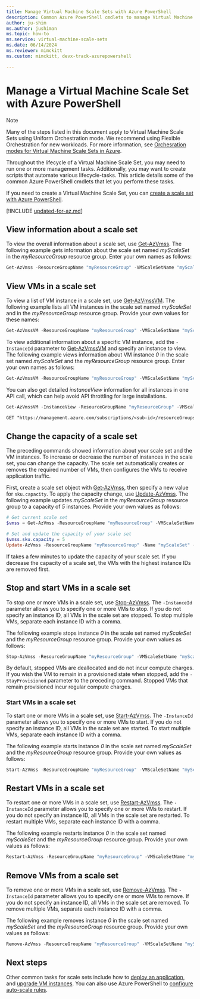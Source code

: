 ```yaml
---
title: Manage Virtual Machine Scale Sets with Azure PowerShell
description: Common Azure PowerShell cmdlets to manage Virtual Machine Scale Sets, such as how to start and stop an instance, or change the scale set capacity.
author: ju-shim
ms.author: jushiman
ms.topic: how-to
ms.service: virtual-machine-scale-sets
ms.date: 06/14/2024
ms.reviewer: mimckitt
ms.custom: mimckitt, devx-track-azurepowershell

---
```

# Manage a Virtual Machine Scale Set with Azure PowerShell

> [!NOTE]
> Many of the steps listed in this document apply to Virtual Machine Scale Sets using Uniform Orchestration mode. We recommend using Flexible Orchestration for new workloads. For more information, see [Orchesration modes for Virtual Machine Scale Sets in Azure](virtual-machine-scale-sets-orchestration-modes.md).

Throughout the lifecycle of a Virtual Machine Scale Set, you may need to run one or more management tasks. Additionally, you may want to create scripts that automate various lifecycle-tasks. This article details some of the common Azure PowerShell cmdlets that let you perform these tasks.

If you need to create a Virtual Machine Scale Set, you can [create a scale set with Azure PowerShell](quick-create-powershell.md).

[!INCLUDE [updated-for-az.md](../../includes/updated-for-az.md)]

## View information about a scale set
To view the overall information about a scale set, use [Get-AzVmss](/powershell/module/az.compute/get-azvmss). The following example gets information about the scale set named *myScaleSet* in the *myResourceGroup* resource group. Enter your own names as follows:

```powershell
Get-AzVmss -ResourceGroupName "myResourceGroup" -VMScaleSetName "myScaleSet"
```


## View VMs in a scale set
To view a list of VM instance in a scale set, use [Get-AzVmssVM](/powershell/module/az.compute/get-azvmssvm). The following example lists all VM instances in the scale set named *myScaleSet* and in the *myResourceGroup* resource group. Provide your own values for these names:

```powershell
Get-AzVmssVM -ResourceGroupName "myResourceGroup" -VMScaleSetName "myScaleSet"
```

To view additional information about a specific VM instance, add the `-InstanceId` parameter to [Get-AzVmssVM](/powershell/module/az.compute/get-azvmssvm) and specify an instance to view. The following example views information about VM instance *0* in the scale set named *myScaleSet* and the *myResourceGroup* resource group. Enter your own names as follows:

```powershell
Get-AzVmssVM -ResourceGroupName "myResourceGroup" -VMScaleSetName "myScaleSet" -InstanceId "0"
```

You can also get detailed *instanceView* information for all instances in one API call, which can help avoid API throttling for large installations.

```powershell
Get-AzVmssVM -InstanceView -ResourceGroupName "myResourceGroup" -VMScaleSetName "myScaleSet"
```

```rest
GET "https://management.azure.com/subscriptions/<sub-id>/resourceGroups/<resourceGroupName>/providers/Microsoft.Compute/virtualMachineScaleSets/<VMSSName>/virtualMachines?api-version=2019-03-01&%24expand=instanceView"
```

## Change the capacity of a scale set
The preceding commands showed information about your scale set and the VM instances. To increase or decrease the number of instances in the scale set, you can change the capacity. The scale set automatically creates or removes the required number of VMs, then configures the VMs to receive application traffic.

First, create a scale set object with [Get-AzVmss](/powershell/module/az.compute/get-azvmss), then specify a new value for `sku.capacity`. To apply the capacity change, use [Update-AzVmss](/powershell/module/az.compute/update-azvmss). The following example updates *myScaleSet* in the *myResourceGroup* resource group to a capacity of *5* instances. Provide your own values as follows:

```powershell
# Get current scale set
$vmss = Get-AzVmss -ResourceGroupName "myResourceGroup" -VMScaleSetName "myScaleSet"

# Set and update the capacity of your scale set
$vmss.sku.capacity = 5
Update-AzVmss -ResourceGroupName "myResourceGroup" -Name "myScaleSet" -VirtualMachineScaleSet $vmss
```

If takes a few minutes to update the capacity of your scale set. If you decrease the capacity of a scale set, the VMs with the highest instance IDs are removed first.


## Stop and start VMs in a scale set
To stop one or more VMs in a scale set, use [Stop-AzVmss](/powershell/module/az.compute/stop-azvmss). The `-InstanceId` parameter allows you to specify one or more VMs to stop. If you do not specify an instance ID, all VMs in the scale set are stopped. To stop multiple VMs, separate each instance ID with a comma.

The following example stops instance *0* in the scale set named *myScaleSet* and the *myResourceGroup* resource group. Provide your own values as follows:

```powershell
Stop-AzVmss -ResourceGroupName "myResourceGroup" -VMScaleSetName "myScaleSet" -InstanceId "0"
```

By default, stopped VMs are deallocated and do not incur compute charges. If you wish the VM to remain in a provisioned state when stopped, add the `-StayProvisioned` parameter to the preceding command. Stopped VMs that remain provisioned incur regular compute charges.


### Start VMs in a scale set
To start one or more VMs in a scale set, use [Start-AzVmss](/powershell/module/az.compute/start-azvmss). The `-InstanceId` parameter allows you to specify one or more VMs to start. If you do not specify an instance ID, all VMs in the scale set are started. To start multiple VMs, separate each instance ID with a comma.

The following example starts instance *0* in the scale set named *myScaleSet* and the *myResourceGroup* resource group. Provide your own values as follows:

```powershell
Start-AzVmss -ResourceGroupName "myResourceGroup" -VMScaleSetName "myScaleSet" -InstanceId "0"
```


## Restart VMs in a scale set
To restart one or more VMs in a scale set, use [Restart-AzVmss](/powershell/module/az.compute/restart-azvmss). The `-InstanceId` parameter allows you to specify one or more VMs to restart. If you do not specify an instance ID, all VMs in the scale set are restarted. To restart multiple VMs, separate each instance ID with a comma.

The following example restarts instance *0* in the scale set named *myScaleSet* and the *myResourceGroup* resource group. Provide your own values as follows:

```powershell
Restart-AzVmss -ResourceGroupName "myResourceGroup" -VMScaleSetName "myScaleSet" -InstanceId "0"
```


## Remove VMs from a scale set
To remove one or more VMs in a scale set, use [Remove-AzVmss](/powershell/module/az.compute/remove-azvmss). The `-InstanceId` parameter allows you to specify one or more VMs to remove. If you do not specify an instance ID, all VMs in the scale set are removed. To remove multiple VMs, separate each instance ID with a comma.

The following example removes instance *0* in the scale set named *myScaleSet* and the *myResourceGroup* resource group. Provide your own values as follows:

```powershell
Remove-AzVmss -ResourceGroupName "myResourceGroup" -VMScaleSetName "myScaleSet" -InstanceId "0"
```


## Next steps
Other common tasks for scale sets include how to [deploy an application](virtual-machine-scale-sets-deploy-app.md), and [upgrade VM instances](virtual-machine-scale-sets-upgrade-scale-set.md). You can also use Azure PowerShell to [configure auto-scale rules](virtual-machine-scale-sets-autoscale-overview.md).
